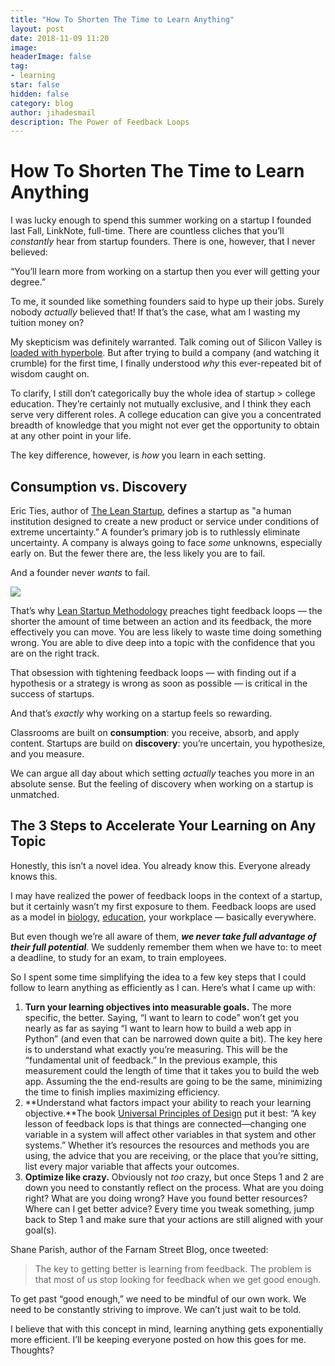 ```yaml
---
title: "How To Shorten The Time to Learn Anything"
layout: post
date: 2018-11-09 11:20
image: 
headerImage: false
tag:
- learning
star: false
hidden: false
category: blog
author: jihadesmail
description: The Power of Feedback Loops
---
```


# How To Shorten The Time to Learn Anything
I was lucky enough to spend this summer working on a startup I founded last Fall, LinkNote, full-time. There are countless cliches that you’ll _constantly_ hear from startup founders. There is one, however, that I never believed:

“You’ll learn more from working on a startup then you ever will getting your degree.”

To me, it sounded like something founders said to hype up their jobs. Surely nobody _actually_ believed that! If that’s the case, what am I wasting my tuition money on?

My skepticism was definitely warranted. Talk coming out of Silicon Valley is [loaded with hyperbole](https://www.wired.com/story/disruption-is-how-silicon-valley-eats-its-young/). But after trying to build a company (and watching it crumble) for the first time, I finally understood _why_ this ever-repeated bit of wisdom caught on.

To clarify, I still don’t categorically buy the whole idea of startup > college education. They’re certainly not mutually exclusive, and I think they each serve very different roles. A college education can give you a concentrated breadth of knowledge that you might not ever get the opportunity to obtain at any other point in your life.

The key difference, however, is _how_ you learn in each setting. 

## Consumption vs. Discovery
Eric Ties, author of [The Lean Startup](https://www.amazon.com/Lean-Startup-Entrepreneurs-Continuous-Innovation/dp/0307887898), defines a startup as "a human institution designed to create a new product or service under conditions of extreme uncertainty.” A founder’s primary job is to ruthlessly eliminate uncertainty. A company is always going to face _some_ unknowns, especially early on. But the fewer there are, the less likely you are to fail.

And a founder never _wants_ to fail.

![](&&&SFLOCALFILEPATH&&&69ED9C38-8F85-4787-B0A1-2CA0927E524B.png)

That’s why [Lean Startup Methodology](http://theleanstartup.com/principles) preaches tight feedback loops — the shorter the amount of time between an action and its feedback, the more effectively you can move. You are less likely to waste time doing something wrong. You are able to dive deep into a topic with the confidence that you are on the right track.

That obsession with tightening feedback loops — with finding out if a hypothesis or a strategy is wrong as soon as possible — is critical in the success of startups.

And that’s _exactly_ why working on a startup feels so rewarding. 

Classrooms are built on **consumption**: you receive, absorb, and apply content. Startups are build on **discovery**: you’re uncertain, you hypothesize, and you measure. 

We can argue all day about which setting _actually_ teaches you more in an absolute sense. But the feeling of discovery when working on a startup is unmatched. 

## The 3 Steps to Accelerate Your Learning on Any Topic
Honestly, this isn’t a novel idea. You already know this. Everyone already knows this.

I may have realized the power of feedback loops in the context of a startup, but it certainly wasn’t my first exposure to them. Feedback loops are used as a model in [biology](http://tll.mit.edu/help/feedback-loops), [education](https://www.tandfonline.com/doi/full/10.1080/02602938.2014.881979), your workplace — basically everywhere.

But even though we’re all aware of them, **_we never take full advantage of their full potential_**. We suddenly remember them when we have to: to meet a deadline, to study for an exam, to train employees.

So I spent some time simplifying the idea to a few key steps that I could follow to learn anything as efficiently as I can. Here’s what I came up with:

1. **Turn your learning objectives into measurable goals.** The more specific, the better. Saying, “I want to learn to code” won’t get you nearly as far as saying “I want to learn how to build a web app in Python” (and even that can be narrowed down quite a bit). The key here is to understand what exactly you’re measuring. This will be the “fundamental unit of feedback.” In the previous example, this measurement could the length of time that it takes you to build the web app. Assuming the the end-results are going to be the same, minimizing the time to finish implies maximizing efficiency.
2. **Understand what factors impact your ability to reach your learning objective.**The book [Universal Principles of Design](https://www.amazon.com/gp/product/1592535879/ref=dbs_a_def_rwt_bibl_vppi_i0) put it best: “A key lesson of feedback lops is that things are connected—changing one variable in a system will affect other variables in that system and other systems.” Whether it’s resources the resources and methods you are using, the advice that you are receiving, or the place that you’re sitting, list every major variable that affects your outcomes.
3. **Optimize like crazy.** Obviously not _too_ crazy, but once Steps 1 and 2 are down you need to constantly reflect on the process. What are you doing right? What are you doing wrong? Have you found better resources?  Where can I get better advice? Every time you tweak something, jump back to Step 1 and make sure that your actions are still aligned with your goal(s).

Shane Parish, author of the Farnam Street Blog, once tweeted:

> The key to getting better is learning from feedback. The problem is that most of us stop looking for feedback when we get good enough.  

To get past “good enough,” we need to be mindful of our own work. We need to be constantly striving to improve. We can’t just wait to be told.

I believe that with this concept in mind, learning anything gets exponentially more efficient. I’ll be keeping everyone posted on how this goes for me. Thoughts?